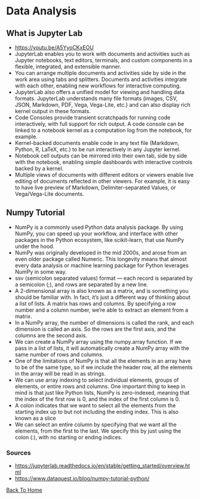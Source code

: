 # Data Analysis

## What is Jupyter Lab

- <https://youtu.be/A5YyoCKxEOU>
- JupyterLab enables you to work with documents and activities such as Jupyter notebooks, text editors, terminals, and custom components in a flexible, integrated, and extensible manner.
- You can arrange multiple documents and activities side by side in the work area using tabs and splitters. Documents and activities integrate with each other, enabling new workflows for interactive computing.
- JupyterLab also offers a unified model for viewing and handling data formats. JupyterLab understands many file formats (images, CSV, JSON, Markdown, PDF, Vega, Vega-Lite, etc.) and can also display rich kernel output in these formats.
- Code Consoles provide transient scratchpads for running code interactively, with full support for rich output. A code console can be linked to a notebook kernel as a computation log from the notebook, for example.
- Kernel-backed documents enable code in any text file (Markdown, Python, R, LaTeX, etc.) to be run interactively in any Jupyter kernel.
- Notebook cell outputs can be mirrored into their own tab, side by side with the notebook, enabling simple dashboards with interactive controls backed by a kernel.
- Multiple views of documents with different editors or viewers enable live editing of documents reflected in other viewers. For example, it is easy to have live preview of Markdown, Delimiter-separated Values, or Vega/Vega-Lite documents.

## Numpy Tutorial
- NumPy is a commonly used Python data analysis package. By using NumPy, you can speed up your workflow, and interface with other packages in the Python ecosystem, like scikit-learn, that use NumPy under the hood.
- NumPy was originally developed in the mid 2000s, and arose from an even older package called Numeric. This longevity means that almost every data analysis or machine learning package for Python leverages NumPy in some way.
- ssv (semicolon separated values) format — each record is separated by a semicolon (;), and rows are separated by a new line.
- A 2-dimensional array is also known as a matrix, and is something you should be familiar with. In fact, it’s just a different way of thinking about a list of lists. A matrix has rows and columns. By specifying a row number and a column number, we’re able to extract an element from a matrix.
- In a NumPy array, the number of dimensions is called the rank, and each dimension is called an axis. So the rows are the first axis, and the columns are the second axis.
- We can create a NumPy array using the numpy.array function. If we pass in a list of lists, it will automatically create a NumPy array with the same number of rows and columns.
- One of the limitations of NumPy is that all the elements in an array have to be of the same type, so if we include the header row, all the elements in the array will be read in as strings.
- We can use array indexing to select individual elements, groups of elements, or entire rows and columns. One important thing to keep in mind is that just like Python lists, NumPy is zero-indexed, meaning that the index of the first row is 0, and the index of the first column is 0.
- A colon indicates that we want to select all the elements from the starting index up to but not including the ending index. This is also known as a slice
- We can select an entire column by specifying that we want all the elements, from the first to the last. We specify this by just using the colon (:), with no starting or ending indices.
### Sources

- <https://jupyterlab.readthedocs.io/en/stable/getting_started/overview.html>
- <https://www.dataquest.io/blog/numpy-tutorial-python/>

[Back To Home](../README.md)